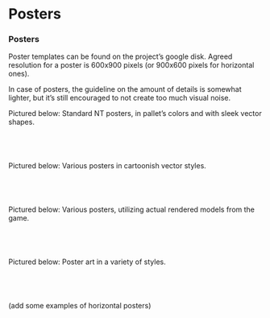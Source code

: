 # Posters

### Posters

Poster templates can be found on the project’s google disk. Agreed resolution for a poster is 600x900 pixels (or 900x600 pixels for horizontal ones).

In case of posters, the guideline on the amount of details is somewhat lighter, but it’s still encouraged to not create too much visual noise.

Pictured below: Standard NT posters, in pallet’s colors and with sleek vector shapes.

<div>

<figure><img src="../../.gitbook/assets/Engineering_logo_vectorized.png" alt=""><figcaption></figcaption></figure>

 

<figure><img src="../../.gitbook/assets/safety.png" alt=""><figcaption></figcaption></figure>

 

<figure><img src="../../.gitbook/assets/QUESTION.png" alt=""><figcaption></figcaption></figure>

 

<figure><img src="../../.gitbook/assets/consume.png" alt=""><figcaption></figcaption></figure>

</div>

Pictured below: Various posters in cartoonish vector styles.

<div>

<figure><img src="../../.gitbook/assets/donkpockets.png" alt=""><figcaption></figcaption></figure>

 

<figure><img src="../../.gitbook/assets/COLA.png" alt=""><figcaption></figcaption></figure>

 

<figure><img src="../../.gitbook/assets/LUSTY.png" alt=""><figcaption></figcaption></figure>

 

<figure><img src="../../.gitbook/assets/NS.png" alt=""><figcaption></figcaption></figure>

</div>

Pictured below: Various posters, utilizing actual rendered models from the game.

<div>

<figure><img src="../../.gitbook/assets/GREYTIDE.png" alt=""><figcaption></figcaption></figure>

 

<figure><img src="../../.gitbook/assets/MISSING.png" alt=""><figcaption></figcaption></figure>

 

<figure><img src="../../.gitbook/assets/OBEY.png" alt=""><figcaption></figcaption></figure>

 

<figure><img src="../../.gitbook/assets/PUFF.png" alt=""><figcaption></figcaption></figure>

</div>

Pictured below: Poster art in a variety of styles.

<div>

<figure><img src="../../.gitbook/assets/ARF.png" alt=""><figcaption></figcaption></figure>

 

<figure><img src="../../.gitbook/assets/ED.png" alt=""><figcaption></figcaption></figure>

 

<figure><img src="../../.gitbook/assets/NT.png" alt=""><figcaption></figcaption></figure>

 

<figure><img src="../../.gitbook/assets/SPESSMAN.png" alt=""><figcaption></figcaption></figure>

</div>

(add some examples of horizontal posters)
